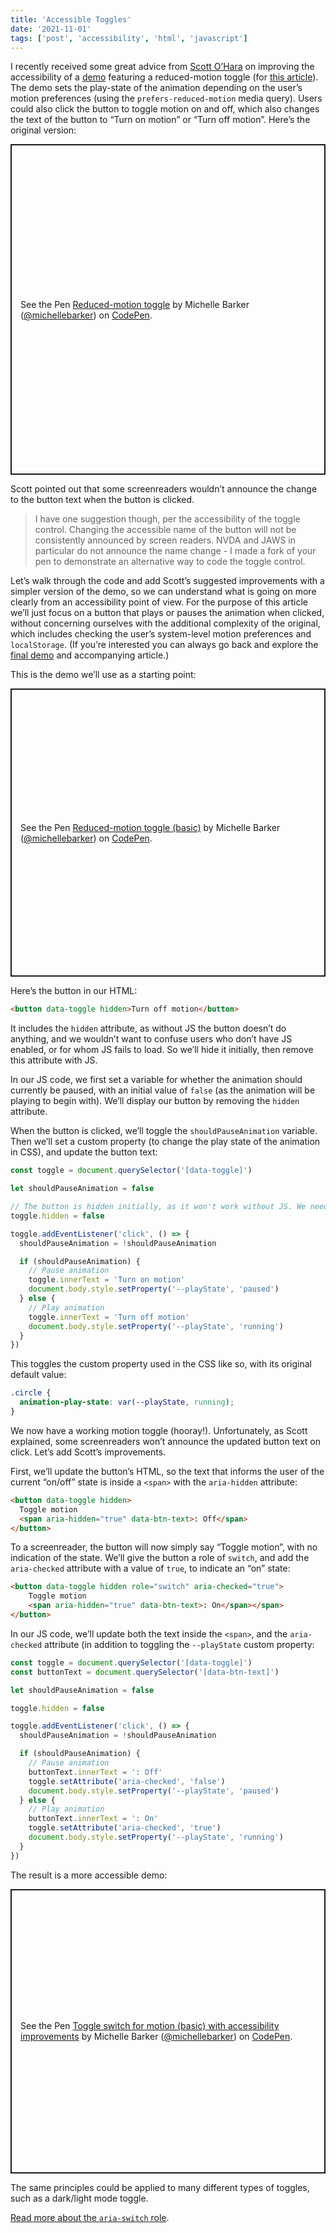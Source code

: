 ```yaml
---
title: 'Accessible Toggles'
date: '2021-11-01'
tags: ['post', 'accessibility', 'html', 'javascript']
---
```


I recently received some great advice from [Scott O’Hara](https://www.scottohara.me/) on improving the accessibility of a [demo](https://codepen.io/michellebarker/pen/bGrNjgB) featuring a reduced-motion toggle (for [this article](https://www.smashingmagazine.com/2021/10/respecting-users-motion-preferences/)). The demo sets the play-state of the animation depending on the user’s motion preferences (using the `prefers-reduced-motion` media query). Users could also click the button to toggle motion on and off, which also changes the text of the button to “Turn on motion” or “Turn off motion”. Here’s the original version:

<p class="codepen" data-height="529" data-default-tab="result" data-slug-hash="JjyNXQZ" data-user="michellebarker" style="height: 529px; box-sizing: border-box; display: flex; align-items: center; justify-content: center; border: 2px solid; margin: 1em 0; padding: 1em;">
  <span>See the Pen <a href="https://codepen.io/michellebarker/pen/JjyNXQZ">
  Reduced-motion toggle</a> by Michelle Barker (<a href="https://codepen.io/michellebarker">@michellebarker</a>)
  on <a href="https://codepen.io">CodePen</a>.</span>
</p>
<script async src="https://cpwebassets.codepen.io/assets/embed/ei.js"></script>

Scott pointed out that some screenreaders wouldn’t announce the change to the button text when the button is clicked.

> I have one suggestion though, per the accessibility of the toggle control. Changing the accessible name of the button will not be consistently announced by screen readers. NVDA and JAWS in particular do not announce the name change - I made a fork of your pen to demonstrate an alternative way to code the toggle control.

Let’s walk through the code and add Scott’s suggested improvements with a simpler version of the demo, so we can understand what is going on more clearly from an accessibility point of view. For the purpose of this article we’ll just focus on a button that plays or pauses the animation when clicked, without concerning ourselves with the additional complexity of the original, which includes checking the user’s system-level motion preferences and `localStorage`. (If you’re interested you can always go back and explore the [final demo](https://codepen.io/michellebarker/pen/bGrNjgB) and accompanying article.)

This is the demo we’ll use as a starting point:

<p class="codepen" data-height="461" data-default-tab="result" data-slug-hash="rNzmLGv" data-user="michellebarker" style="height: 461px; box-sizing: border-box; display: flex; align-items: center; justify-content: center; border: 2px solid; margin: 1em 0; padding: 1em;">
  <span>See the Pen <a href="https://codepen.io/michellebarker/pen/rNzmLGv">
  Reduced-motion toggle (basic)</a> by Michelle Barker (<a href="https://codepen.io/michellebarker">@michellebarker</a>)
  on <a href="https://codepen.io">CodePen</a>.</span>
</p>
<script async src="https://cpwebassets.codepen.io/assets/embed/ei.js"></script>

Here’s the button in our HTML:

```html
<button data-toggle hidden>Turn off motion</button>
```

It includes the `hidden` attribute, as without JS the button doesn’t do anything, and we wouldn’t want to confuse users who don’t have JS enabled, or for whom JS fails to load. So we’ll hide it initially, then remove this attribute with JS.

In our JS code, we first set a variable for whether the animation should currently be paused, with an initial value of `false` (as the animation will be playing to begin with). We’ll display our button by removing the `hidden` attribute.

When the button is clicked, we’ll toggle the `shouldPauseAnimation` variable. Then we’ll set a custom property (to change the play state of the animation in CSS), and update the button text:

```js
const toggle = document.querySelector('[data-toggle]')

let shouldPauseAnimation = false

// The button is hidden initially, as it won't work without JS. We need to make it visible
toggle.hidden = false

toggle.addEventListener('click', () => {
  shouldPauseAnimation = !shouldPauseAnimation

  if (shouldPauseAnimation) {
    // Pause animation
    toggle.innerText = 'Turn on motion'
    document.body.style.setProperty('--playState', 'paused')
  } else {
    // Play animation
    toggle.innerText = 'Turn off motion'
    document.body.style.setProperty('--playState', 'running')
  }
})
```

This toggles the custom property used in the CSS like so, with its original default value:

```css
.circle {
  animation-play-state: var(--playState, running);
}
```

We now have a working motion toggle (hooray!). Unfortunately, as Scott explained, some screenreaders won’t announce the updated button text on click. Let’s add Scott’s improvements.

First, we’ll update the button’s HTML, so the text that informs the user of the current “on/off” state is inside a `<span>` with the `aria-hidden` attribute:

```html
<button data-toggle hidden>
  Toggle motion
  <span aria-hidden="true" data-btn-text>: Off</span>
</button>
```

To a screenreader, the button will now simply say “Toggle motion”, with no indication of the state. We’ll give the button a role of `switch`, and add the `aria-checked` attribute with a value of `true`, to indicate an “on” state:

```html
<button data-toggle hidden role="switch" aria-checked="true">
	Toggle motion
	<span aria-hidden="true" data-btn-text>: On</span></span>
</button>
```

In our JS code, we’ll update both the text inside the `<span>`, and the `aria-checked` attribute (in addition to toggling the `--playState` custom property:

```js
const toggle = document.querySelector('[data-toggle]')
const buttonText = document.querySelector('[data-btn-text]')

let shouldPauseAnimation = false

toggle.hidden = false

toggle.addEventListener('click', () => {
  shouldPauseAnimation = !shouldPauseAnimation

  if (shouldPauseAnimation) {
    // Pause animation
    buttonText.innerText = ': Off'
    toggle.setAttribute('aria-checked', 'false')
    document.body.style.setProperty('--playState', 'paused')
  } else {
    // Play animation
    buttonText.innerText = ': On'
    toggle.setAttribute('aria-checked', 'true')
    document.body.style.setProperty('--playState', 'running')
  }
})
```

The result is a more accessible demo:

<p class="codepen" data-height="455" data-default-tab="result" data-slug-hash="oNeGYEz" data-user="michellebarker" style="height: 455px; box-sizing: border-box; display: flex; align-items: center; justify-content: center; border: 2px solid; margin: 1em 0; padding: 1em;">
  <span>See the Pen <a href="https://codepen.io/michellebarker/pen/oNeGYEz">
  Toggle switch for motion (basic) with accessibility improvements</a> by Michelle Barker (<a href="https://codepen.io/michellebarker">@michellebarker</a>)
  on <a href="https://codepen.io">CodePen</a>.</span>
</p>
<script async src="https://cpwebassets.codepen.io/assets/embed/ei.js"></script>

The same principles could be applied to many different types of toggles, such as a dark/light mode toggle.

[Read more about the `aria-switch` role](https://developer.mozilla.org/en-US/docs/Web/Accessibility/ARIA/Roles/Switch_role).
